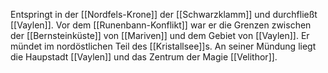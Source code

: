 Entspringt in der [[Nordfels-Krone]] der [[Schwarzklamm]] und durchfließt [[Vaylen]]. Vor dem [[Runenbann-Konflikt]] war er die Grenzen zwischen der [[Bernsteinküste]] von [[Mariven]] und dem Gebiet von [[Vaylen]]. Er mündet im nordöstlichen Teil des [[Kristallsee]]s. An seiner Mündung liegt die Haupstadt [[Vaylen]] und das Zentrum der Magie [[Velithor]].